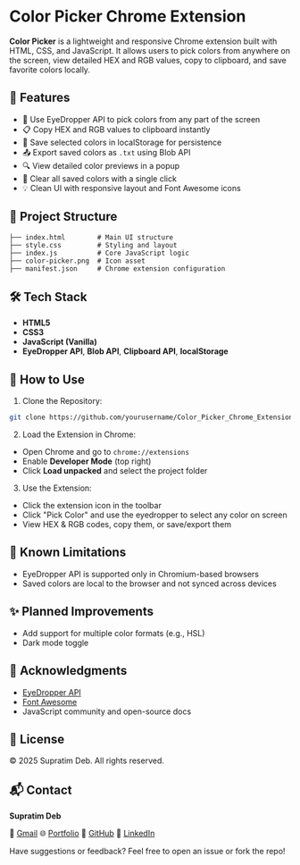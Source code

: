 # Color Picker Chrome Extension

**Color Picker** is a lightweight and responsive Chrome extension built with HTML, CSS, and JavaScript. It allows users to pick colors from anywhere on the screen, view detailed HEX and RGB values, copy to clipboard, and save favorite colors locally.

## 🚀 Features

* 🎨 Use EyeDropper API to pick colors from any part of the screen
* 📋 Copy HEX and RGB values to clipboard instantly
* 💾 Save selected colors in localStorage for persistence
* 📤 Export saved colors as `.txt` using Blob API
* 🔍 View detailed color previews in a popup
* 🧹 Clear all saved colors with a single click
* 💡 Clean UI with responsive layout and Font Awesome icons

## 📁 Project Structure

```
├── index.html        # Main UI structure
├── style.css         # Styling and layout
├── index.js          # Core JavaScript logic
├── color-picker.png  # Icon asset
├── manifest.json     # Chrome extension configuration
```

## 🛠️ Tech Stack

* **HTML5**
* **CSS3**
* **JavaScript (Vanilla)**
* **EyeDropper API**, **Blob API**, **Clipboard API**, **localStorage**

## 🧪 How to Use

1. Clone the Repository:

```bash
git clone https://github.com/yourusername/Color_Picker_Chrome_Extension.git
```

2. Load the Extension in Chrome:

* Open Chrome and go to `chrome://extensions`
* Enable **Developer Mode** (top right)
* Click **Load unpacked** and select the project folder

3. Use the Extension:

* Click the extension icon in the toolbar
* Click "Pick Color" and use the eyedropper to select any color on screen
* View HEX & RGB codes, copy them, or save/export them

## 📌 Known Limitations

* EyeDropper API is supported only in Chromium-based browsers
* Saved colors are local to the browser and not synced across devices

## ✨ Planned Improvements

* Add support for multiple color formats (e.g., HSL)
* Dark mode toggle

## 🙌 Acknowledgments

* [EyeDropper API](https://developer.mozilla.org/en-US/docs/Web/API/EyeDropper_API)
* [Font Awesome](https://fontawesome.com)
* JavaScript community and open-source docs

## 📃 License

© 2025 Supratim Deb. All rights reserved.

## 📬 Contact

**Supratim Deb**

📧 [Gmail](mailto:supratimdeb04@gmail.com)
🌐 [Portfolio](https://supratimdeb.netlify.app)
🔗 [GitHub](https://github.com/SupratimDeb01) 
💼 [LinkedIn](https://linkedin.com/in/supratim-deb)

Have suggestions or feedback? Feel free to open an issue or fork the repo!
